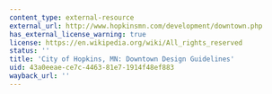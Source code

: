```yaml
---
content_type: external-resource
external_url: http://www.hopkinsmn.com/development/downtown.php
has_external_license_warning: true
license: https://en.wikipedia.org/wiki/All_rights_reserved
status: ''
title: 'City of Hopkins, MN: Downtown Design Guidelines'
uid: 43a0eeae-ce7c-4463-81e7-1914f48ef883
wayback_url: ''
---
```

